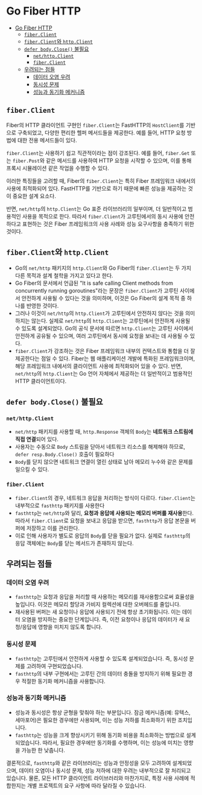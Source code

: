 # Go Fiber HTTP

- [Go Fiber HTTP](#go-fiber-http)
    - [`fiber.Client`](#fiberclient)
    - [`fiber.Client`와 `http.Client`](#fiberclient와-httpclient)
    - [`defer body.Close()` 불필요](#defer-bodyclose-불필요)
        - [`net/http.Client`](#nethttpclient)
        - [`fiber.Client`](#fiberclient-1)
    - [우려되는 점들](#우려되는-점들)
        - [데이터 오염 우려](#데이터-오염-우려)
        - [동시성 문제](#동시성-문제)
        - [성능과 동기화 메커니즘](#성능과-동기화-메커니즘)

## `fiber.Client`

Fiber의 HTTP 클라이언트 구현인 `fiber.Client`는 FastHTTP의 `HostClient`를 기반으로 구축되었고, 다양한 편리한 헬퍼  메서드들을 제공한다.
예를 들어, HTTP 요청 방법에 대한 전용 메서드들이 있다.

`fiber.Client`는 사용하기 쉽고 직관적이라는 점이 강조된다.
예를 들어, `fiber.Get` 또는 `fiber.Post`와 같은 메서드를 사용하여 HTTP 요청을 시작할 수 있으며, 이를 통해 프록시 시뮬레이션 같은 작업을 수행할 수 있다.

이러한 특징들을 고려할 때, Fiber의 `fiber.Client`는 특히 Fiber 프레임워크 내에서의 사용에 최적화되어 있다.
FastHTTP를 기반으로 하기 때문에 빠른 성능을 제공하는 것이 중요한 설계 요소다.

반면, `net/http`의 `http.Client`는 Go 표준 라이브러리의 일부이며, 더 일반적이고 범용적인 사용을 목적으로 한다.
따라서 `fiber.Client`가 고루틴에서의 동시 사용에 안전하다고 표현하는 것은 Fiber 프레임워크의 사용 사례와 성능 요구사항을 충족하기 위한 것이다.

## `fiber.Client`와 `http.Client`

- Go의 `net/http` 패키지의 `http.Client`와 Go Fiber의 `fiber.Client`는 두 가지 다른 목적과 설계 철학을 가지고 있다고 한다.
- Go Fiber의 문서에서 언급된 "It is safe calling Client methods from concurrently running goroutines"라는 문장은 `fiber.Client`가 고루틴 사이에서 안전하게 사용될 수 있다는 것을 의미하며, 이것은 Go Fiber의 설계 목적 중 하나를 반영한 것이다.
- 그러나 이것이 `net/http`의 `http.Client`가 고루틴에서 안전하지 않다는 것을 의미하지는 않는다. 실제로 `net/http`의 `http.Client`는 고루틴에서 안전하게 사용될 수 있도록 설계되었다. Go의 공식 문서에 따르면 `http.Client`는 고루틴 사이에서 안전하게 공유될 수 있으며, 여러 고루틴에서 동시에 요청을 보내는 데 사용될 수 있다.
- `fiber.Client`가 강조하는 것은 Fiber 프레임워크 내부의 컨텍스트와 통합을 더 잘 제공한다는 점일 수 있다. Fiber는 웹 애플리케이션 개발에 특화된 프레임워크이며, 해당 프레임워크 내에서의 클라이언트 사용에 최적화되어 있을 수 있다. 반면, `net/http`의 `http.Client`는 Go 언어 자체에서 제공하는 더 일반적이고 범용적인 HTTP 클라이언트이다.

## `defer body.Close()` 불필요

### `net/http.Client`

- `net/http` 패키지를 사용할 때, `http.Response` 객체의 `Body`는 **네트워크 스트림에 직접 연결**되어 있다.
- 사용자는 수동으로 `Body` 스트림을 닫아서 네트워크 리소스를 해제해야 하므로, `defer resp.Body.Close()` 호출이 필요하다
- `Body`를 닫지 않으면 네트워크 연결이 열린 상태로 남아 메모리 누수와 같은 문제를 일으킬 수 있다.

### `fiber.Client`

- `fiber.Client`의 경우, 네트워크 응답을 처리하는 방식이 다르다. `fiber.Client`는 내부적으로 `fasthttp` 패키지를 사용한다
- `fasthttp`는 `net/http`와 달리, **요청과 응답에 사용되는 메모리 버퍼를 재사용**한다. 따라서 `fiber.Client`로 요청을 보내고 응답을 받으면, `fasthttp`가 응답 본문을 버퍼에 저장하고 이를 관리한다.
- 이로 인해 사용자가 별도로 응답의 `Body`를 닫을 필요가 없다. 실제로 `fasthttp`의 응답 객체에는 `Body`를 닫는 메서드가 존재하지 않는다.

## 우려되는 점들

### 데이터 오염 우려

- `fasthttp`는 요청과 응답을 처리할 때 사용하는 메모리를 재사용함으로써 효율성을 높입니다. 이것은 메모리 할당과 가비지 컬렉션에 대한 오버헤드를 줄입니다.
- 재사용된 버퍼는 새 요청이나 응답에 사용되기 전에 항상 초기화됩니다. 이는 데이터 오염을 방지하는 중요한 단계입니다. 즉, 이전 요청이나 응답의 데이터가 새 요청/응답에 영향을 미치지 않도록 합니다.

### 동시성 문제

- `fasthttp`는 고루틴에서 안전하게 사용할 수 있도록 설계되었습니다. 즉, 동시성 문제를 고려하여 구현되었습니다.
- `fasthttp`의 내부 구현에서는 고루틴 간의 데이터 충돌을 방지하기 위해 필요한 경우 적절한 동기화 메커니즘을 사용합니다.

### 성능과 동기화 메커니즘

- 성능과 동시성은 항상 균형을 맞춰야 하는 부분입니다. 잠금 메커니즘(예: 뮤텍스, 세마포어)은 필요한 경우에만 사용되며, 이는 성능 저하를 최소화하기 위한 조치입니다.
- `fasthttp`는 성능을 크게 향상시키기 위해 동기화 비용을 최소화하는 방법으로 설계되었습니다. 따라서, 필요한 경우에만 동기화를 수행하며, 이는 성능에 미치는 영향을 가능한 한 낮춥니다.

결론적으로, `fasthttp`와 같은 라이브러리는 성능과 안정성을 모두 고려하여 설계되었으며, 데이터 오염이나 동시성 문제, 성능 저하에 대한 우려는 내부적으로 잘 처리되고 있습니다. 물론, 모든 HTTP 클라이언트 라이브러리와 마찬가지로, 특정 사용 사례에 적합한지는 개별 프로젝트의 요구 사항에 따라 달라질 수 있습니다.
